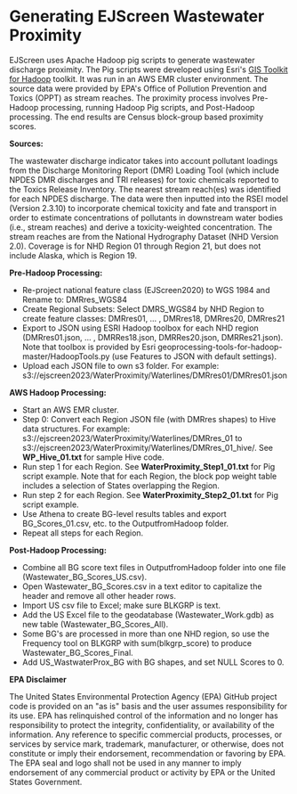 # **Generating EJScreen Wastewater Proximity**

EJScreen uses Apache Hadoop pig scripts to generate wastewater discharge proximity. The Pig scripts were developed using Esri's [GIS Toolkit for Hadoop](https://esri.github.io/gis-tools-for-hadoop/) toolkit. It was run in an AWS EMR cluster environment. The source data were provided by EPA's Office of Pollution Prevention and Toxics (OPPT) as stream reaches. The proximity process involves Pre-Hadoop processing, running Hadoop Pig scripts, and Post-Hadoop processing. The end results are Census block-group based proximity scores.

**Sources:**

The wastewater discharge indicator takes into account pollutant loadings from the Discharge Monitoring Report (DMR) Loading Tool (which include NPDES DMR discharges and TRI releases) for toxic chemicals reported to the Toxics Release Inventory. The nearest stream reach(es) was identified for each NPDES discharge. The data were then inputted into the RSEI model (Version 2.3.10) to incorporate chemical toxicity and fate and transport in order to estimate concentrations of pollutants in downstream water bodies (i.e., stream reaches) and derive a toxicity-weighted concentration. The stream reaches are from the National Hydrography Dataset (NHD Version 2.0). Coverage is for NHD Region 01 through Region 21, but does not include Alaska, which is Region 19.

**Pre-Hadoop Processing:**

- Re-project national feature class (EJScreen2020) to WGS 1984 and Rename to: DMRres\_WGS84
- Create Regional Subsets: Select DMRS\_WGS84 by NHD Region to create feature classes: DMRres01, … , DMRres18, DMRres20, DMRres21
- Export to JSON using ESRI Hadoop toolbox for each NHD region (DMRres01.json, … , DMRRes18.json, DMRRes20.json, DMRRes21.json). Note that toolbox is provided by Esri geoprocessing-tools-for-hadoop-master/HadoopTools.py (use Features to JSON with default settings).
- Upload each JSON file to own s3 folder. For example: s3://ejscreen2023/WaterProximity/Waterlines/DMRres01/DMRres01.json

**AWS Hadoop Processing:**

- Start an AWS EMR cluster.
- Step 0: Convert each Region JSON file (with DMRres shapes) to Hive data structures. For example: s3://ejscreen2023/WaterProximity/Waterlines/DMRres\_01 to s3://ejscreen2023/WaterProximity/Waterlines/DMRres\_01\_hive/. See **WP\_Hive\_01.txt** for sample Hive code.
- Run step 1 for each Region. See **WaterProximity\_Step1\_01.txt** for Pig script example. Note that for each Region, the block pop weight table includes a selection of States overlapping the Region.
- Run step 2 for each Region. See **WaterProximity\_Step2\_01.txt** for Pig script example.
- Use Athena to create BG-level results tables and export BG\_Scores\_01.csv, etc. to the OutputfromHadoop folder.
- Repeat all steps for each Region.

**Post-Hadoop Processing:**

- Combine all BG score text files in OutputfromHadoop folder into one file (Wastewater\_BG\_Scores\_US.csv).
- Open Wastewater_BG_Scores.csv in a text editor to capitalize the header and remove all other header rows. 
- Import US csv file to Excel; make sure BLKGRP is text.
- Add the US Excel file to the geodatabase (Wastewater\_Work.gdb) as new table (Wastewater\_BG\_Scores\_All).
- Some BG's are processed in more than one NHD region, so use the Frequency tool on BLKGRP with sum(blkgrp\_score) to produce Wastewater\_BG\_Scores\_Final.
- Add US\_WastwaterProx\_BG with BG shapes, and set NULL Scores to 0.

**EPA Disclaimer**

The United States Environmental Protection Agency (EPA) GitHub project code is provided on an "as is" basis and the user assumes responsibility for its use. EPA has relinquished control of the information and no longer has responsibility to protect the integrity, confidentiality, or availability of the information. Any reference to specific commercial products, processes, or services by service mark, trademark, manufacturer, or otherwise, does not constitute or imply their endorsement, recommendation or favoring by EPA. The EPA seal and logo shall not be used in any manner to imply endorsement of any commercial product or activity by EPA or the United States Government.
